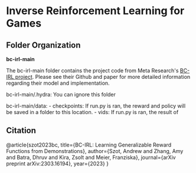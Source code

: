 # Inverse Reinforcement Learning for Games

## Folder Organization

**bc-irl-main**

The bc-irl-main folder contains the project code from Meta Research's [BC-IRL project](https://github.com/facebookresearch/bc-irl). Please see their Github and paper for more detailed information regarding their model and implementation. 

bc-irl-main/.hydra: You can ignore this folder

bc-irl-main/data:
    - checkpoints: If run.py is ran, the reward and policy will be saved in a folder to this location.
    - vids: If run.py is ran, the result of 

## Citation
@article{szot2023bc,
  title={BC-IRL: Learning Generalizable Reward Functions from Demonstrations},
  author={Szot, Andrew and Zhang, Amy and Batra, Dhruv and Kira, Zsolt and Meier, Franziska},
  journal={arXiv preprint arXiv:2303.16194},
  year={2023}
}